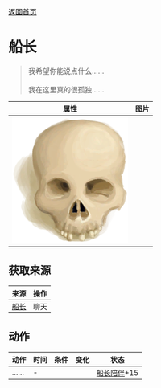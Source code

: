 [返回首页](index.md)  
# 船长  
> 我希望你能说点什么……<br><br>我在这里真的很孤独……  
  
  属性  |   图片   
 ----  |  ----:   
   |  ![](Sprite/Skull.png)   
  
## 获取来源  
来源  |  操作  
----  |  ----  
[船长](Captain.md)  |  聊天  
## 动作  
动作  |  时间  |  条件  |  变化  |  状态  
----  |  ----  |  ----  |  ----  |  ----  
……  |  -  |    |    |  [船长陪伴](CaptainCompany.md)+15  
